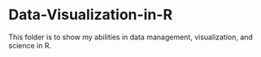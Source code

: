 # Data-Visualization-in-R
This folder is to show my abilities in data management, visualization, and science in R.

